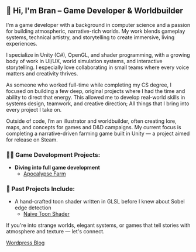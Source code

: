 <!--
<h1>Hi, I'm Bran! </h1>

Currently, much of my focus is going into a collaborative gaming project known as Project Apocalypse Farm. This project is built using the Unity platform and is blending of a few of my favorite game genres and mechanics involving farming, life sim, RPG, dungeon crawling, and lots of lore. The game starts deep in a Haven, an automated sanctuary that oversees the long term storage of embryos and ultimately the restoration of humanity. This Haven is run by an artificial intelligence that acts as a foster guardian, teacher, and guide. As the player soon learns, the outside world holds more unknown secrets than they could imagine within the confines of their isolated sanctuary. Venturing to the outside world opens up new possibilities and sparks the dream to bring humanity back from the brink of extinction and rebuild civilization.

Images to come!

<h2>👨‍💻 Game Development Projects:</h2>

- <b>Diving into full game development</b>
  - [Apocalypse Farm](https://github.com/bran-world-builder/apocalypse-farm)
-->
## 👋 Hi, I'm Bran – Game Developer & Worldbuilder

I'm a game developer with a background in computer science and a passion for building atmospheric, narrative-rich worlds. My work blends gameplay systems, technical artistry, and storytelling to create immersive, living experiences.

I specialize in Unity (C#), OpenGL, and shader programming, with a growing body of work in UI/UX, world simulation systems, and interactive storytelling. I especially love collaborating in small teams where every voice matters and creativity thrives.

As someone who worked full-time while completing my CS degree, I focused on building a few deep, original projects where I had the time and ability to direct that energy. This allowed me to develop real-world skills in systems design, teamwork, and creative direction; All things that I bring into every project I take on.

Outside of code, I’m an illustrator and worldbuilder, often creating lore, maps, and concepts for games and D&D campaigns. My current focus is completing a narrative-driven farming game built in Unity — a project aimed for release on Steam.

### 👨‍💻 Game Development Projects:

- **Diving into full game development**
  - [Apocalypse Farm](https://github.com/bran-world-builder/apocalypse-farm)

### 🧪 Past Projects Include:
- A hand-crafted toon shader written in GLSL before I knew about Sobel edge detection
  - [Naive Toon Shader](https://github.com/bran-world-builder/naive-toon-shader)

If you're into strange worlds, elegant systems, or games that tell stories with atmosphere and texture — let's connect.

[Wordpress Blog](https://blogs.oregonstate.edu/branthebuilder/)

<!--
**bran-world-builder/bran-world-builder** is a ✨ _special_ ✨ repository because its `README.md` (this file) appears on your GitHub profile.

Here are some ideas to get you started:

- 🔭 I’m currently working on ...
- 🌱 I’m currently learning ...
- 👯 I’m looking to collaborate on ...
- 🤔 I’m looking for help with ...
- 💬 Ask me about ...
- 📫 How to reach me: ...
- 😄 Pronouns: ...
- ⚡ Fun fact: ...
-->

